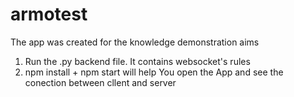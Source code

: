 # armotest
The app was created for the knowledge demonstration aims

1. Run the .py backend file. It contains websocket's rules
2. npm install + npm start will help You open the App and see the conection between cllent and server
